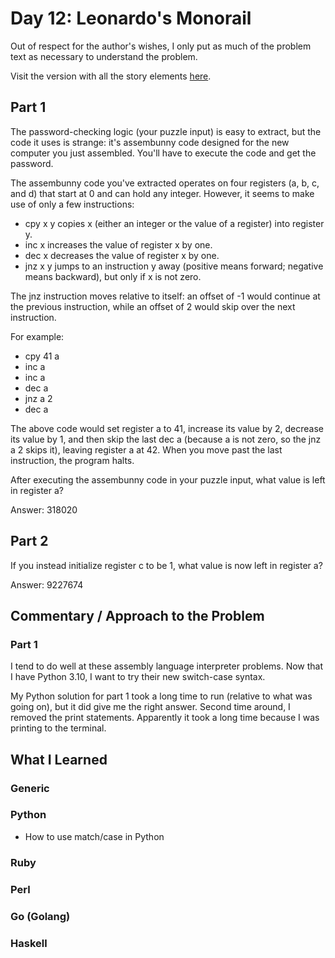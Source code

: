 # Day 12: Leonardo's Monorail 

Out of respect for the author's wishes, I only put as much of the problem text as necessary to understand the problem.

Visit the version with all the story elements [here](https://adventofcode.com/2015/day/13).

## Part 1
The password-checking logic (your puzzle input) is easy to extract, but the code it uses is strange: it's assembunny code designed for the new computer you just assembled. You'll have to execute the code and get the password.

The assembunny code you've extracted operates on four registers (a, b, c, and d) that start at 0 and can hold any integer. However, it seems to make use of only a few instructions:

- cpy x y copies x (either an integer or the value of a register) into register y.
- inc x increases the value of register x by one.
- dec x decreases the value of register x by one.
- jnz x y jumps to an instruction y away (positive means forward; negative means backward), but only if x is not zero.

The jnz instruction moves relative to itself: an offset of -1 would continue at the previous instruction, while an offset of 2 would skip over the next instruction.

For example:

- cpy 41 a
- inc a
- inc a
- dec a
- jnz a 2
- dec a

The above code would set register a to 41, increase its value by 2, decrease its value by 1, and then skip the last dec a (because a is not zero, so the jnz a 2 skips it), leaving register a at 42. When you move past the last instruction, the program halts.

After executing the assembunny code in your puzzle input, what value is left in register a?

Answer: 318020

## Part 2
If you instead initialize register c to be 1, what value is now left in register a?

Answer: 9227674

## Commentary / Approach to the Problem
### Part 1
I tend to do well at these assembly language interpreter problems. Now that I have Python 3.10, I want to try their new switch-case syntax.

My Python solution for part 1 took a long time to run (relative to what was going on), but it did give me the right answer. Second time around, I removed the print statements. Apparently it took a long time because I was printing to the terminal.
## What I Learned

### Generic

### Python
- How to use match/case in Python
### Ruby

### Perl

### Go (Golang)

### Haskell
